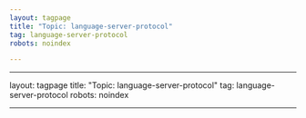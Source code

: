 ```yaml
---
layout: tagpage
title: "Topic: language-server-protocol"
tag: language-server-protocol
robots: noindex

---
```

---
layout: tagpage
title: "Topic: language-server-protocol"
tag: language-server-protocol
robots: noindex

---
